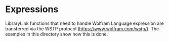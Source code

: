 # Expressions

LibraryLink functions that need to handle Wolfram Language expression are transferred via the WSTP protocol (https://www.wolfram.com/wstp/). The examples in this directory show how this is done.
